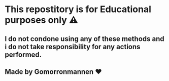 # This repostitory is for **Educational purposes only** ⚠️
## I do not condone using any of these methods and i do not take responsibility for any actions performed.

## Made by Gomorronmannen ❤️
